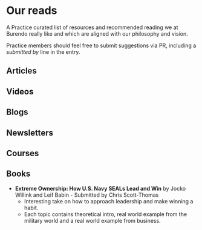 # Our reads

A Practice curated list of resources and recommended reading we at Burendo really like and which are aligned with our philosophy and vision.

Practice members should feel free to submit suggestions via PR, including a _submitted by_ line in the entry.

## Articles


## Videos


## Blogs
   

## Newsletters

    
## Courses


## Books

- **Extreme Ownership: How U.S. Navy SEALs Lead and Win** by Jocko Willink and Leif Babin - Submitted by Chris Scott-Thomas
    - Interesting take on how to approach leadership and make winning a habit.
    - Each topic contains theoretical intro, real world example from the military world and a real world example from business.
